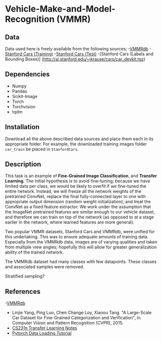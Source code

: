 # Vehicle-Make-and-Model-Recognition (VMMR)

## Data
Data used here is freely available from the following sources:
-[VMMRdb](https://www.dropbox.com/s/uwa7c5uz7cac7cw/VMMRdb.zip?dl=0)
-[Stanford Cars (Training)](http://ai.stanford.edu/~jkrause/car196/cars_train.tgz)
-[Stanford Cars (Test)](http://ai.stanford.edu/~jkrause/car196/cars_test.tgz)
-[Stanford Cars (Labels and Bounding Boxes)] (http://ai.stanford.edu/~jkrause/cars/car_devkit.tgz)

## Dependencies
- Numpy
- Pandas
- Scikit-Image
- Torch
- Torchvision
- tqdm

## Installation
Download all the above described data sources and place them each in its appropriate folder. For example, the downloaded
training images folder `car_train` be placed in `StanfordCars`.

## Description
This task is an example of **Fine-Grained Image Classification**, and **Transfer Learning**. The initial hypothesis is to 
avoid fine-tuning; because we have limited data per class, we would be likely to overfit if we fine-tuned the entire network.
Instead, we will freeze all the network weights of the pretrained ConvNet, replace the final fully-connected layer to one with appropriate 
output dimension (random weight initialization); and treat the ConvNet as a fixed feature extractor. We work under the assumption that the ImageNet
pretrained features are similar enough to our vehicle dataset, and therefore we can train on top of the network (as
opposed to at a stage earlier in the network, where learned features are more general).

Two popular VMMR datasets, Stanford Cars and VMMRdb, were unified for this undertaking. This was to ensure adequate 
amounts of training data. Especially from the VMMRdb data, images are of varying qualities and taken from multiple
view angles; hopefully this will allow for greater generalization ability of the trained network.

The VMMRdb dataset had many classes with few datapoints. These classes and associated samples were removed.

Stratified sampling?

## References
-[VMMRdb](https://github.com/faezetta/VMMRdb)
- Linjie Yang, Ping Luo, Chen Change Loy, Xiaoou Tang. "A Large-Scale Car Dataset for Fine-Grained Categorization
and Verification", In Computer Vision and Pattern Recognition (CVPR), 2015.
- [CS231n Transfer Learning Notes](https://cs231n.github.io/transfer-learning/)
- [Pytorch Data Loading Tutorial](https://pytorch.org/tutorials/beginner/data_loading_tutorial.html)